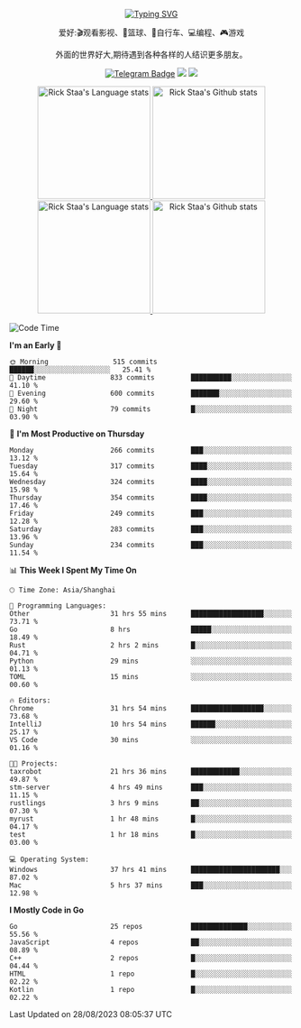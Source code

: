 <div align="center"> 

[![Typing SVG](https://readme-typing-svg.herokuapp.com?size=25&duration=2500&color=eeeeee&vCenter=true&width=200&height=40&lines=Hi+there+%F0%9F%91%8B%F0%9F%8F%BB;I'm+DanBai)](https://git.io/typing-svg)

爱好:🎬观看影视、🏀篮球、🚴自行车、💻编程、🎮游戏

外面的世界好大,期待遇到各种各样的人结识更多朋友。

[![Telegram Badge](https://img.shields.io/badge/-Telegram-blue?style=flat&logo=Telegram&logoColor=white)](https://t.me/danbai9420) 
[![](https://img.shields.io/badge/-Blog-brightgreen?style=flat&logo=Blogger&logoColor=white)](https://p00q.cn)
[![](https://img.shields.io/badge/-Email-red?style=flat&logo=Mail.Ru&logoColor=white)](mailto:danbai@88.com)
</div>

<!-- Light Mode -->
<div align="center"> 
<a href="https://github.com/anuraghazra/github-readme-stats#gh-light-mode-only">
<img height=200 src="https://github-readme-stats.vercel.app/api/top-langs/?username=danbai225&layout=compact&langs_count=10&hide_border=1&role=OWNER,COLLABORATOR#gh-light-mode-only" alt="Rick Staa's Language stats" />
</a>
<a href="https://github.com/anuraghazra/github-readme-stats#gh-light-mode-only">
<img height=200 src="https://github-readme-stats.vercel.app/api?username=danbai225&show_icons=true&count_private=true&line_height=28&hide_border=1&include_all_commits=true&card_width=450&role=OWNER,COLLABORATOR&exclude_repo=github-readme-stats#gh-light-mode-only" alt="Rick Staa's Github stats" />
</a>
</div>

<!-- Dark Mode -->
<div align="center"> 
<a href="https://github.com/anuraghazra/github-readme-stats#gh-dark-mode-only">
<img height=200 src="https://github-readme-stats.vercel.app/api/top-langs/?username=danbai225&layout=compact&langs_count=10&hide_border=1&role=OWNER,COLLABORATOR&theme=github_dark#gh-dark-mode-only" alt="Rick Staa's Language stats" />
</a>
<a href="https://github.com/anuraghazra/github-readme-stats#gh-dark-mode-only">
<img height=200 src="https://github-readme-stats.vercel.app/api?username=danbai225&show_icons=true&count_private=true&line_height=28&hide_border=1&include_all_commits=true&card_width=450&role=OWNER,COLLABORATOR&exclude_repo=github-readme-stats&theme=github_dark#gh-dark-mode-only" alt="Rick Staa's Github stats" />
</a>
</div>

<!--START_SECTION:waka-->
![Code Time](http://img.shields.io/badge/Code%20Time-968%20hrs%2035%20mins-blue)

**I'm an Early 🐤** 

```text
🌞 Morning                515 commits         ██████░░░░░░░░░░░░░░░░░░░   25.41 % 
🌆 Daytime                833 commits         ██████████░░░░░░░░░░░░░░░   41.10 % 
🌃 Evening                600 commits         ███████░░░░░░░░░░░░░░░░░░   29.60 % 
🌙 Night                  79 commits          █░░░░░░░░░░░░░░░░░░░░░░░░   03.90 % 
```
📅 **I'm Most Productive on Thursday** 

```text
Monday                   266 commits         ███░░░░░░░░░░░░░░░░░░░░░░   13.12 % 
Tuesday                  317 commits         ████░░░░░░░░░░░░░░░░░░░░░   15.64 % 
Wednesday                324 commits         ████░░░░░░░░░░░░░░░░░░░░░   15.98 % 
Thursday                 354 commits         ████░░░░░░░░░░░░░░░░░░░░░   17.46 % 
Friday                   249 commits         ███░░░░░░░░░░░░░░░░░░░░░░   12.28 % 
Saturday                 283 commits         ███░░░░░░░░░░░░░░░░░░░░░░   13.96 % 
Sunday                   234 commits         ███░░░░░░░░░░░░░░░░░░░░░░   11.54 % 
```


📊 **This Week I Spent My Time On** 

```text
🕑︎ Time Zone: Asia/Shanghai

💬 Programming Languages: 
Other                    31 hrs 55 mins      ██████████████████░░░░░░░   73.71 % 
Go                       8 hrs               █████░░░░░░░░░░░░░░░░░░░░   18.49 % 
Rust                     2 hrs 2 mins        █░░░░░░░░░░░░░░░░░░░░░░░░   04.71 % 
Python                   29 mins             ░░░░░░░░░░░░░░░░░░░░░░░░░   01.13 % 
TOML                     15 mins             ░░░░░░░░░░░░░░░░░░░░░░░░░   00.60 % 

🔥 Editors: 
Chrome                   31 hrs 54 mins      ██████████████████░░░░░░░   73.68 % 
IntelliJ                 10 hrs 54 mins      ██████░░░░░░░░░░░░░░░░░░░   25.17 % 
VS Code                  30 mins             ░░░░░░░░░░░░░░░░░░░░░░░░░   01.16 % 

🐱‍💻 Projects: 
taxrobot                 21 hrs 36 mins      ████████████░░░░░░░░░░░░░   49.87 % 
stm-server               4 hrs 49 mins       ███░░░░░░░░░░░░░░░░░░░░░░   11.15 % 
rustlings                3 hrs 9 mins        ██░░░░░░░░░░░░░░░░░░░░░░░   07.30 % 
myrust                   1 hr 48 mins        █░░░░░░░░░░░░░░░░░░░░░░░░   04.17 % 
test                     1 hr 18 mins        █░░░░░░░░░░░░░░░░░░░░░░░░   03.00 % 

💻 Operating System: 
Windows                  37 hrs 41 mins      ██████████████████████░░░   87.02 % 
Mac                      5 hrs 37 mins       ███░░░░░░░░░░░░░░░░░░░░░░   12.98 % 
```

**I Mostly Code in Go** 

```text
Go                       25 repos            ██████████████░░░░░░░░░░░   55.56 % 
JavaScript               4 repos             ██░░░░░░░░░░░░░░░░░░░░░░░   08.89 % 
C++                      2 repos             █░░░░░░░░░░░░░░░░░░░░░░░░   04.44 % 
HTML                     1 repo              █░░░░░░░░░░░░░░░░░░░░░░░░   02.22 % 
Kotlin                   1 repo              █░░░░░░░░░░░░░░░░░░░░░░░░   02.22 % 
```




 Last Updated on 28/08/2023 08:05:37 UTC
<!--END_SECTION:waka-->

